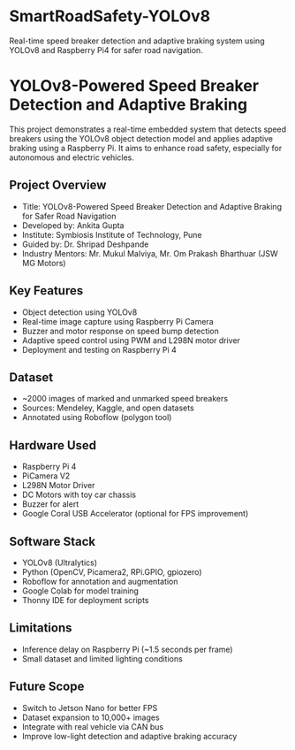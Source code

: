 # SmartRoadSafety-YOLOv8
Real-time speed breaker detection and adaptive braking system using YOLOv8 and Raspberry Pi4 for safer road navigation.

# YOLOv8-Powered Speed Breaker Detection and Adaptive Braking

This project demonstrates a real-time embedded system that detects speed breakers using the YOLOv8 object detection model and applies adaptive braking using a Raspberry Pi. It aims to enhance road safety, especially for autonomous and electric vehicles.

## Project Overview

- Title: YOLOv8-Powered Speed Breaker Detection and Adaptive Braking for Safer Road Navigation
- Developed by: Ankita Gupta  
- Institute: Symbiosis Institute of Technology, Pune  
- Guided by: Dr. Shripad Deshpande  
- Industry Mentors: Mr. Mukul Malviya, Mr. Om Prakash Bharthuar (JSW MG Motors)

## Key Features

- Object detection using YOLOv8
- Real-time image capture using Raspberry Pi Camera
- Buzzer and motor response on speed bump detection
- Adaptive speed control using PWM and L298N motor driver
- Deployment and testing on Raspberry Pi 4

## Dataset

- ~2000 images of marked and unmarked speed breakers
- Sources: Mendeley, Kaggle, and open datasets
- Annotated using Roboflow (polygon tool)

## Hardware Used

- Raspberry Pi 4
- PiCamera V2
- L298N Motor Driver
- DC Motors with toy car chassis
- Buzzer for alert
- Google Coral USB Accelerator (optional for FPS improvement)

## Software Stack

- YOLOv8 (Ultralytics)
- Python (OpenCV, Picamera2, RPi.GPIO, gpiozero)
- Roboflow for annotation and augmentation
- Google Colab for model training
- Thonny IDE for deployment scripts

## Limitations

- Inference delay on Raspberry Pi (~1.5 seconds per frame)
- Small dataset and limited lighting conditions

## Future Scope

- Switch to Jetson Nano for better FPS
- Dataset expansion to 10,000+ images
- Integrate with real vehicle via CAN bus
- Improve low-light detection and adaptive braking accuracy


